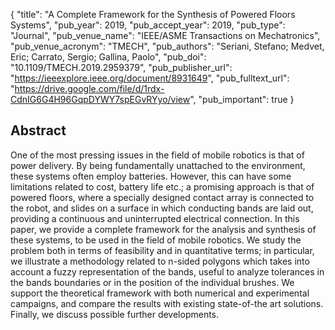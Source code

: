 {
  "title": "A Complete Framework for the Synthesis of Powered Floors Systems",
  "pub_year": 2019,
  "pub_accept_year": 2019,
  "pub_type": "Journal",
  "pub_venue_name": "IEEE/ASME Transactions on Mechatronics",
  "pub_venue_acronym": "TMECH",
  "pub_authors": "Seriani, Stefano; Medvet, Eric; Carrato, Sergio; Gallina, Paolo",
  "pub_doi": "10.1109/TMECH.2019.2959379",
  "pub_publisher_url": "https://ieeexplore.ieee.org/document/8931649",
  "pub_fulltext_url": "https://drive.google.com/file/d/1rdx-CdnIG6G4H96GqpDYWY7spEGvRYyo/view",
  "pub_important": true
}

## Abstract
One of the most pressing issues in the field of mobile robotics is that of power delivery. By being fundamentally unattached to the environment, these systems often employ batteries. However, this can have some limitations related to cost, battery life etc.; a promising approach is that of powered floors, where a specially designed contact array is connected to the robot, and slides on a surface in which conducting bands are laid out, providing a continuous and uninterrupted electrical connection. In this paper, we provide a complete framework for the analysis and synthesis of these systems, to be used in the field of mobile robotics. We study the problem both in terms of feasibility and in quantitative terms; in particular, we illustrate a methodology related to n-sided polygons which takes into account a fuzzy representation of the bands, useful to analyze tolerances in the bands boundaries or in the position of the individual brushes. We support the theoretical framework with both numerical and experimental campaigns, and compare the results with existing state-of-the art solutions. Finally, we discuss possible further developments.
